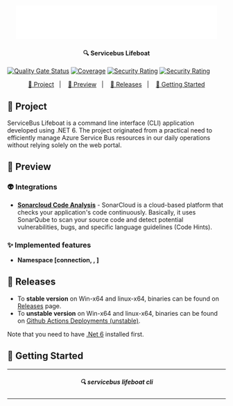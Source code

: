 <p align="center">
    <img src="./assets/logo.gif" alt="logo">
</p>

<h4  align="center">
	🔍 Servicebus Lifeboat
</h4>

[![Quality Gate Status](https://sonarcloud.io/api/project_badges/measure?project=causticsudo_servicebus-lifeboat&metric=alert_status)](https://sonarcloud.io/summary/new_code?id=causticsudo_servicebus-lifeboat)
[![Coverage](https://sonarcloud.io/api/project_badges/measure?project=causticsudo_servicebus-lifeboat&metric=coverage)](https://sonarcloud.io/summary/new_code?id=causticsudo_servicebus-lifeboat)
[![Security Rating](https://sonarcloud.io/api/project_badges/measure?project=causticsudo_servicebus-lifeboat&metric=security_rating)](https://sonarcloud.io/summary/new_code?id=causticsudo_servicebus-lifeboat)
[![Security Rating](https://sonarcloud.io/api/project_badges/measure?project=causticsudo_servicebus-lifeboat&metric=security_rating)](https://sonarcloud.io/summary/new_code?id=causticsudo_servicebus-lifeboat)

<p  align="center">
<a  href="#telescope-project">🔭 Project</a>&nbsp;&nbsp;&nbsp;|&nbsp;&nbsp;&nbsp
<a  href="#-preview">💜 Preview</a>&nbsp;&nbsp;&nbsp;|&nbsp;&nbsp;&nbsp;
<a  href="#-releases">🚀 Releases</a>&nbsp;&nbsp;&nbsp;|&nbsp;&nbsp;&nbsp;
<a  href="#-getting-started">🤠 Getting Started </a>
</p>

## 🔭 Project

ServiceBus Lifeboat is a command line interface (CLI) application developed using .NET 6.
The project originated from a practical need to efficiently manage Azure Service Bus resources in our
daily operations without relying solely on the web portal.

## 💜 Preview
### 👽 Integrations
* **[Sonarcloud Code Analysis](https://sonarcloud.io/)** - SonarCloud is a cloud-based platform that checks your application's code continuously. Basically, it uses SonarQube to scan your source code and detect potential vulnerabilities, bugs, and specific language guidelines (Code Hints).


### ✨ Implemented features
* **Namespace [connection, , ]**


## 🚀 Releases
* To **stable version** on Win-x64 and linux-x64, binaries can be found on [Releases](https://github.com/causticsudo/servicebus-lifeboat/releases) page.
* To **unstable version** on Win-x64 and linux-x64, binaries can be found on [Github Actions Deployments (unstable)](https://github.com/causticsudo/servicebus-lifeboat/deployments?environment=unstable#activity-log).


Note that you need to have [.Net 6](https://dotnet.microsoft.com/en-us/download/dotnet/6.0) installed first.


## 🤠 Getting Started


--- 

<h5 align="center"> 🔍 servicebus lifeboat cli </h5>

---
